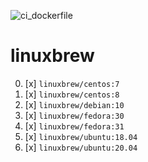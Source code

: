![ci_dockerfile](https://github.com/fast-ide/linuxbrew/workflows/ci_dockerfile/badge.svg)

# linuxbrew

0. [x] `linuxbrew/centos:7`
1. [x] `linuxbrew/centos:8`
2. [x] `linuxbrew/debian:10`
3. [x] `linuxbrew/fedora:30`
4. [x] `linuxbrew/fedora:31`
5. [x] `linuxbrew/ubuntu:18.04`
6. [x] `linuxbrew/ubuntu:20.04`
